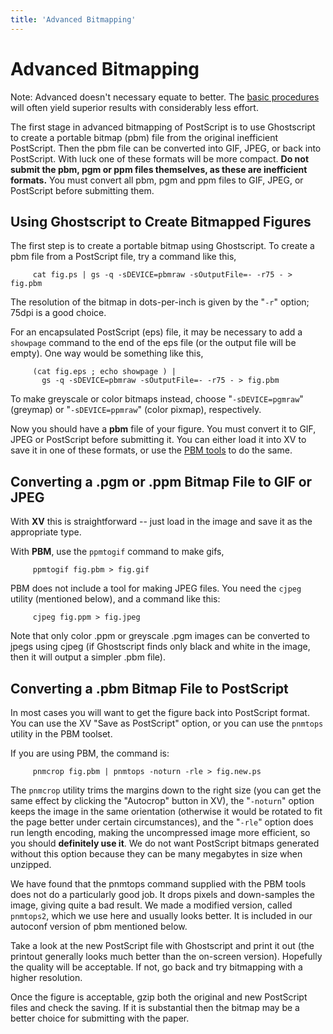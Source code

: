 ```yaml
---
title: 'Advanced Bitmapping'
---
```

Advanced Bitmapping
===================

<span class="note">Note:</span> Advanced doesn't necessary equate to
better. The [basic procedures](procedure.md) will often yield superior
results with considerably less effort.

The first stage in advanced bitmapping of PostScript is to use
Ghostscript to create a portable bitmap (pbm) file from the original
inefficient PostScript. Then the pbm file can be converted into GIF,
JPEG, or back into PostScript. With luck one of these formats will be
more compact. **Do not submit the pbm, pgm or ppm files themselves, as
these are inefficient formats.** You must convert all pbm, pgm and ppm
files to GIF, JPEG, or PostScript before submitting them.

Using Ghostscript to Create Bitmapped Figures
---------------------------------------------

The first step is to create a portable bitmap using Ghostscript. To
create a pbm file from a PostScript file, try a command like this,

         cat fig.ps | gs -q -sDEVICE=pbmraw -sOutputFile=- -r75 - > fig.pbm

The resolution of the bitmap in dots-per-inch is given by the "`-r`"
option; 75dpi is a good choice.

For an encapsulated PostScript (eps) file, it may be necessary to add a
`showpage` command to the end of the eps file (or the output file will
be empty). One way would be something like this,

         (cat fig.eps ; echo showpage ) |
           gs -q -sDEVICE=pbmraw -sOutputFile=- -r75 - > fig.pbm

To make greyscale or color bitmaps instead, choose "`-sDEVICE=pgmraw`"
(greymap) or "`-sDEVICE=ppmraw`" (color pixmap), respectively.

Now you should have a **pbm** file of your figure. You must convert it
to GIF, JPEG or PostScript before submitting it. You can either load it
into XV to save it in one of these formats, or use the [PBM
tools](software.md) to do the same.

Converting a .pgm or .ppm Bitmap File to GIF or JPEG
----------------------------------------------------

With **XV** this is straightforward -- just load in the image and save
it as the appropriate type.

With **PBM**, use the `ppmtogif` command to make gifs,

         ppmtogif fig.pbm > fig.gif

PBM does not include a tool for making JPEG files. You need the `cjpeg`
utility (mentioned below), and a command like this:

         cjpeg fig.ppm > fig.jpeg

Note that only color .ppm or greyscale .pgm images can be converted to
jpegs using cjpeg (if Ghostscript finds only black and white in the
image, then it will output a simpler .pbm file).

Converting a .pbm Bitmap File to PostScript
-------------------------------------------

In most cases you will want to get the figure back into PostScript
format. You can use the XV "Save as PostScript" option, or you can use
the `pnmtops` utility in the PBM toolset.

If you are using PBM, the command is:

         pnmcrop fig.pbm | pnmtops -noturn -rle > fig.new.ps

The `pnmcrop` utility trims the margins down to the right size (you can
get the same effect by clicking the "Autocrop" button in XV), the
"`-noturn`" option keeps the image in the same orientation (otherwise it
would be rotated to fit the page better under certain circumstances),
and the "`-rle`" option does run length encoding, making the
uncompressed image more efficient, so you should **definitely use it**.
We do not want PostScript bitmaps generated without this option because
they can be many megabytes in size when unzipped.

We have found that the pnmtops command supplied with the PBM tools does
not do a particularly good job. It drops pixels and down-samples the
image, giving quite a bad result. We made a modified version, called
`pnmtops2`, which we use here and usually looks better. It is included
in our autoconf version of pbm mentioned below.

Take a look at the new PostScript file with Ghostscript and print it out
(the printout generally looks much better than the on-screen version).
Hopefully the quality will be acceptable. If not, go back and try
bitmapping with a higher resolution.

Once the figure is acceptable, gzip both the original and new PostScript
files and check the saving. If it is substantial then the bitmap may be
a better choice for submitting with the paper.
